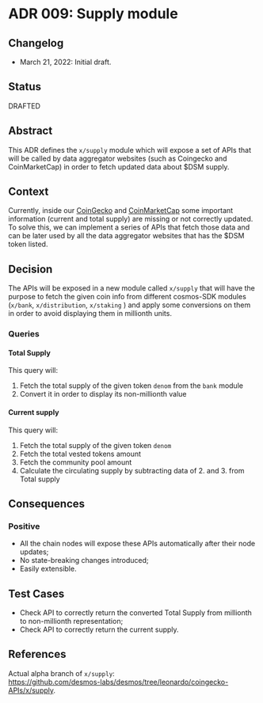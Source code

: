 # ADR 009: Supply module

## Changelog

- March 21, 2022: Initial draft.

## Status

DRAFTED

## Abstract

This ADR defines the `x/supply` module which will expose a set of APIs that will be called by data aggregator websites (such as Coingecko and CoinMarketCap)
in order to fetch updated data about $DSM supply.

## Context

Currently, inside our [CoinGecko](https://www.coingecko.com/en/coins/desmos) and [CoinMarketCap](https://coinmarketcap.com/currencies/desmos/) 
some important information (current and total supply) are missing or not correctly updated. To solve this, we can implement a
series of APIs that fetch those data and can be later used by all the data aggregator websites that has the $DSM token listed.

## Decision

The APIs will be exposed in a new module called `x/supply` that will have the purpose to fetch the given coin info from different 
cosmos-SDK modules (`x/bank`, `x/distribution`, `x/staking` ) and apply some conversions on them in order to avoid displaying them
in millionth units.

### Queries

#### Total Supply
This query will:
1. Fetch the total supply of the given token `denom` from the `bank` module
2. Convert it in order to display its non-millionth value

#### Current supply
This query will:
1. Fetch the total supply of the given token `denom`
2. Fetch the total vested tokens amount
3. Fetch the community pool amount
4. Calculate the circulating supply by subtracting data of 2. and 3. from Total supply  
## Consequences

### Positive
- All the chain nodes will expose these APIs automatically after their node updates;
- No state-breaking changes introduced;
- Easily extensible.

## Test Cases

- Check API to correctly return the converted Total Supply from millionth to non-millionth representation;
- Check API to correctly return the current supply.


## References

Actual alpha branch of `x/supply`:  
https://github.com/desmos-labs/desmos/tree/leonardo/coingecko-APIs/x/supply.